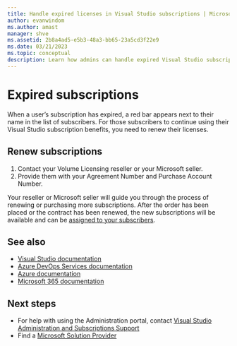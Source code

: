 ```yaml
---
title: Handle expired licenses in Visual Studio subscriptions | Microsoft Docs
author: evanwindom
ms.author: amast
manager: shve
ms.assetid: 2b8a4ad5-e5b3-48a3-bb65-23a5cd3f22e9
ms.date: 03/21/2023
ms.topic: conceptual
description: Learn how admins can handle expired Visual Studio subscriptions
---
```


# Expired subscriptions

When a user’s subscription has expired, a red bar appears next to their name in the list of subscribers. For those subscribers to continue using their Visual Studio subscription benefits, you need to renew their licenses.

## Renew subscriptions

1. Contact your Volume Licensing reseller or your Microsoft seller.
2. Provide them with your Agreement Number and Purchase Account Number. 

Your reseller or Microsoft seller will guide you through the process of renewing or purchasing more subscriptions. After the order has been placed or the contract has been renewed, the new subscriptions will be available and can be [assigned to your subscribers](assign-license.md).

## See also

+ [Visual Studio documentation](/visualstudio/)
+ [Azure DevOps Services documentation](/azure/devops/)
+ [Azure documentation](/azure/)
+ [Microsoft 365 documentation](/microsoft-365/)

## Next steps

+ For help with using the Administration portal, contact [Visual Studio Administration and Subscriptions Support](https://aka.ms/vsadminhelp)
+ Find a [Microsoft Solution Provider](https://www.microsoft.com/solution-providers/home)